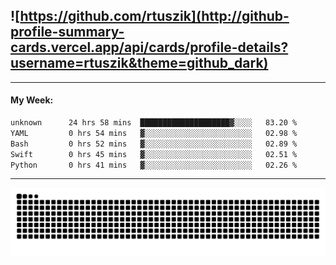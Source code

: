 ## ![https://github.com/rtuszik](http://github-profile-summary-cards.vercel.app/api/cards/profile-details?username=rtuszik&theme=github_dark)

---
#### My Week:

<!--START_SECTION:waka-->

```txt
unknown      24 hrs 58 mins  ████████████████████▓░░░░   83.20 %
YAML         0 hrs 54 mins   ▓░░░░░░░░░░░░░░░░░░░░░░░░   02.98 %
Bash         0 hrs 52 mins   ▓░░░░░░░░░░░░░░░░░░░░░░░░   02.89 %
Swift        0 hrs 45 mins   ▓░░░░░░░░░░░░░░░░░░░░░░░░   02.51 %
Python       0 hrs 41 mins   ▓░░░░░░░░░░░░░░░░░░░░░░░░   02.26 %
```

<!--END_SECTION:waka-->

---

![](https://raw.githubusercontent.com/rtuszik/rtuszik/output/github-contribution-grid-snake-dark.svg)
